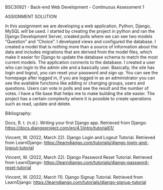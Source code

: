 BSC30921 - Back-end Web Development - Continuous Assessment 1

ASSIGNMENT SOLUTION

In this assignment we are developing a web application, Python, Django, MySQL will be used. I started by creating the project in python and ran the Django Development Server, created polls where we can see two models “Question” and “Choice”. I developed views and configured the database. I created a model that is nothing more than a source of information about the data and includes migrations that are derived from the model files, which make it easier for Django to update the database schema to match the most current models. The application connects to the database. I created a user who can login to the admin site and a basically user. Basically, the site has login and logout, you can reset your password and sign up. You can see the homepage after logged in, if you are logged in as an administrator you can see the available functions like adding or changing groups, users and questions. Users can vote in polls and see the result and the number of votes. I have a file base that helps me to make building the site easier. The project has a certain complexity where it is possible to create operations such as read, update and delete. 



Bibliography:

Docs, R. t. (n.d.). Writing your first Django app. Retrieved from Django: https://docs.djangoproject.com/en/4.1/intro/tutorial01/

Vincent, W. (2022, March 22). Django Login and Logout Tutorial. Retrieved from LearnDjango: https://learndjango.com/tutorials/django-login-and-logout-tutorial

Vincent, W. (2022, March 22). Django Password Reset Tutorial. Retrieved from LearnDjango: https://learndjango.com/tutorials/django-password-reset-tutorial

Vincent, W. (2022, March 11). Django Signup Tutorial. Retrieved from LearnDjango: https://learndjango.com/tutorials/django-signup-tutorial
